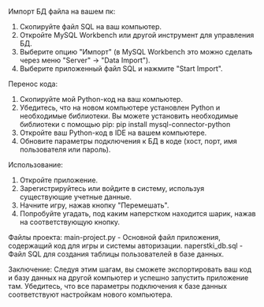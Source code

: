 Импорт БД файла на вашем пк:

1) Скопируйте файл SQL на ваш компьютер.
2) Откройте MySQL Workbench или другой инструмент для управления БД.
3) Выберите опцию "Импорт" (в MySQL Workbench это можно сделать через меню "Server" -> "Data Import").
4) Выберите приложенный файл SQL и нажмите "Start Import".

Перенос кода:
1) Скопируйте мой Python-код на ваш компьютер.
2) Убедитесь, что на новом компьютере установлен Python и необходимые библиотеки.
Вы можете установить необходимые библиотеки с помощью pip:
pip install mysql-connector-python
3) Откройте ваш Python-код в IDE на вашем компьютере.
4) Обновите параметры подключения к БД в  коде (хост, порт, имя пользователя или пароль).

Использование:

1) Откройте приложение.
2) Зарегистрируйтесь или войдите в систему, используя существующие учетные данные.
3) Начните игру, нажав кнопку "Перемешать".
4) Попробуйте угадать, под каким наперстком находится шарик, нажав на соответствующую кнопку.

Файлы проекта:
main-project.py - Основной файл приложения, содержащий код для игры и системы авторизации.
naperstki_db.sql - Файл SQL для создания таблицы пользователей в базе данных.

Заключение: Следуя этим шагам, вы сможете экспортировать ваш код и базу данных на другой компьютер и 
успешно запустить приложение там. Убедитесь, что все параметры подключения к базе данных соответствуют настройкам нового компьютера.

